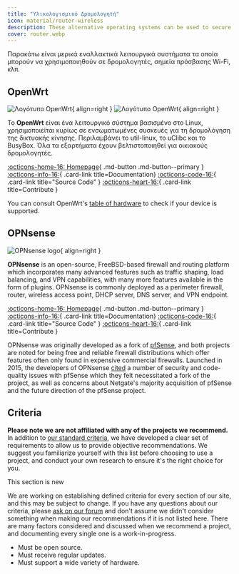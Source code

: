 ```yaml
---
title: "Υλικολογισμικό Δρομολογητή"
icon: material/router-wireless
description: These alternative operating systems can be used to secure your router or Wi-Fi access point.
cover: router.webp
---
```


Παρακάτω είναι μερικά εναλλακτικά λειτουργικά συστήματα τα οποία μπορούν να χρησιμοποιηθούν σε δρομολογητές, σημεία πρόσβασης Wi-Fi, κλπ.

## OpenWrt

<div class="admonition recommendation" markdown>

![Λογότυπο OpenWrt](assets/img/router/openwrt.svg#only-light){ align=right }
![Λογότυπο OpenWrt](assets/img/router/openwrt-dark.svg#only-dark){ align=right }

Το **OpenWrt** είναι ένα λειτουργικό σύστημα βασισμένο στο Linux, χρησιμοποιείται κυρίως σε ενσωματωμένες συσκευές για τη δρομολόγηση της δικτυακής κίνησης. Περιλαμβάνει το util-linux, το uClibc και το BusyBox. Όλα τα εξαρτήματα έχουν βελτιστοποιηθεί για οικιακούς δρομολογητές.

[:octicons-home-16: Homepage](https://openwrt.org){ .md-button .md-button--primary }
[:octicons-info-16:](https://openwrt.org/docs/start){ .card-link title=Documentation}
[:octicons-code-16:](https://github.com/openwrt/openwrt){ .card-link title="Source Code" }
[:octicons-heart-16:](https://openwrt.org/donate){ .card-link title=Contribute }

</details>

</div>

You can consult OpenWrt's [table of hardware](https://openwrt.org/toh/start) to check if your device is supported.

## OPNsense

<div class="admonition recommendation" markdown>

![OPNsense logo](assets/img/router/opnsense.svg){ align=right }

**OPNsense** is an open-source, FreeBSD-based firewall and routing platform which incorporates many advanced features such as traffic shaping, load balancing, and VPN capabilities, with many more features available in the form of plugins. OPNsense is commonly deployed as a perimeter firewall, router, wireless access point, DHCP server, DNS server, and VPN endpoint.

[:octicons-home-16: Homepage](https://opnsense.org){ .md-button .md-button--primary }
[:octicons-info-16:](https://docs.opnsense.org/index.html){ .card-link title=Documentation}
[:octicons-code-16:](https://github.com/opnsense){ .card-link title="Source Code" }
[:octicons-heart-16:](https://opnsense.org/donate){ .card-link title=Contribute }

</details>

</div>

OPNsense was originally developed as a fork of [pfSense](https://en.wikipedia.org/wiki/PfSense), and both projects are noted for being free and reliable firewall distributions which offer features often only found in expensive commercial firewalls. Launched in 2015, the developers of OPNsense [cited](https://docs.opnsense.org/history/thefork.html) a number of security and code-quality issues with pfSense which they felt necessitated a fork of the project, as well as concerns about Netgate's majority acquisition of pfSense and the future direction of the pfSense project.

## Criteria

**Please note we are not affiliated with any of the projects we recommend.** In addition to [our standard criteria](about/criteria.md), we have developed a clear set of requirements to allow us to provide objective recommendations. We suggest you familiarize yourself with this list before choosing to use a project, and conduct your own research to ensure it's the right choice for you.

<div class="admonition example" markdown>
<p class="admonition-title">This section is new</p>

We are working on establishing defined criteria for every section of our site, and this may be subject to change. If you have any questions about our criteria, please [ask on our forum](https://discuss.privacyguides.net/latest) and don't assume we didn't consider something when making our recommendations if it is not listed here. There are many factors considered and discussed when we recommend a project, and documenting every single one is a work-in-progress.

</div>

- Must be open source.
- Must receive regular updates.
- Must support a wide variety of hardware.
